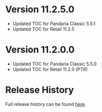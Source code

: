 # Version 11.2.5.0

- Updated TOC for Pandaria Classic 5.5.1
- Updated TOC for Retail 11.2.5

# Version 11.2.0.0

- Updated TOC for Pandaria Classic 5.5.0
- Updated TOC for Retail 11.2.0 (PTR)

# Release History

Full release history can be found [here](https://github.com/kstange/OPieMasque/wiki/Release-Notes).
